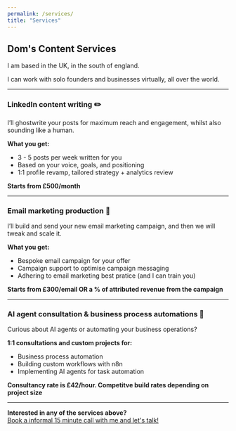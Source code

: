 ```yaml
---
permalink: /services/
title: "Services"
---
```


## Dom's Content Services

I am based in the UK, in the south of england. 

I can work with solo founders and businesses virtually, all over the world.

---

### LinkedIn content writing ✏️

I’ll ghostwrite your posts for maximum reach and engagement, whilst also sounding like a human.

**What you get:**
- 3 - 5 posts per week written for you
- Based on your voice, goals, and positioning
- 1:1 profile revamp, tailored strategy + analytics review

**Starts from £500/month**

---

### Email marketing production 📩

I’ll build and send your new email marketing campaign, and then we will tweak and scale it.

**What you get:**
- Bespoke email campaign for your offer
- Campaign support to optimise campaign messaging 
- Adhering to email marketing best pratice (and I can train you)

**Starts from £300/email OR a % of attributed revenue from the campaign**

---

### AI agent consultation & business process automations 🤖

Curious about AI agents or automating your business operations?

**1:1 consultations and custom projects for:**
- Business process automation
- Building custom workflows with n8n
- Implementing AI agents for task automation

**Consultancy rate is £42/hour. Competitve build rates depending on project size**

---

**Interested in any of the services above?**  
[Book a informal 15 minute call with me and let's talk!](https://cal.com/domscontent/15min)
